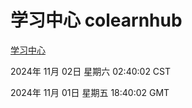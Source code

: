 # 学习中心 colearnhub
[学习中心](http://219.139.197.74:56308/colearnhub/)

2024年 11月 02日 星期六 02:40:02 CST

2024年 11月 01日 星期五 18:40:02 GMT
